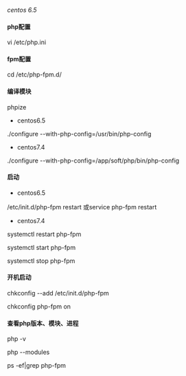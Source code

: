 _centos 6.5_

#### php配置

vi /etc/php.ini

#### fpm配置

cd /etc/php-fpm.d/

#### 编译模块

phpize

* centos6.5

./configure  --with-php-config=/usr/bin/php-config

* centos7.4

./configure --with-php-config=/app/soft/php/bin/php-config

#### 启动

* centos6.5

/etc/init.d/php-fpm restart 或service php-fpm restart

* centos7.4

systemctl restart php-fpm

systemctl start php-fpm

systemctl stop php-fpm

#### 开机启动

chkconfig --add /etc/init.d/php-fpm

chkconfig php-fpm on

#### 查看php版本、模块、进程

php -v

php --modules

ps -ef\|grep php-fpm

